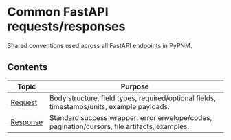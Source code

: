 # Common FastAPI requests/responses

Shared conventions used across all FastAPI endpoints in PyPNM.

## Contents

| Topic | Purpose |
|---|---|
| [Request](request.md) | Body structure, field types, required/optional fields, timestamps/units, example payloads. |
| [Response](response.md) | Standard success wrapper, error envelope/codes, pagination/cursors, file artifacts, examples. |
